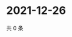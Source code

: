 # 2021-12-26

共 0 条

<!-- BEGIN WEIBO -->
<!-- 最后更新时间 Sun Dec 26 2021 04:12:21 GMT+0800 (China Standard Time) -->

<!-- END WEIBO -->
